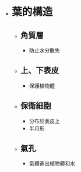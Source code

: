 - # 葉的構造
	- ## 角質層
		- 防止水分散失
	- ## 上、下表皮
		- 保護植物體
	- ## 保衛細胞
		- 分布於表皮上
		- 半月形
	- ## 氣孔
		- 氣體進出植物體和水
